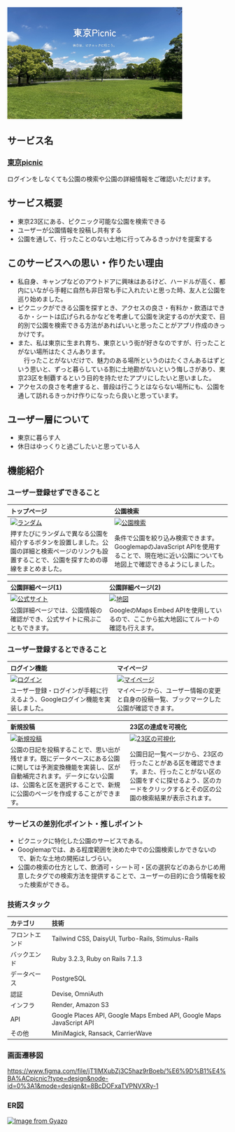 <img src="app/assets/images/ogp.jpg" alt="OGPイメージ" width="400">

## サービス名
### [東京picnic](https://tokyopicnic.com/)
ログインをしなくても公園の検索や公園の詳細情報をご確認いただけます。<br>

## サービス概要
- 東京23区にある、ピクニック可能な公園を検索できる
- ユーザーが公園情報を投稿し共有する
- 公園を通して、行ったことのない土地に行ってみるきっかけを提案する

## このサービスへの思い・作りたい理由
- 私自身、キャンプなどのアウトドアに興味はあるけど、ハードルが高く、都内にいながら手軽に自然も非日常も手に入れたいと思った時、友人と公園を巡り始めました。<br>
- ピクニックができる公園を探すとき、アクセスの良さ・有料か・飲酒はできるか・シートは広げられるかなどを考慮して公園を決定するのが大変で、目的別で公園を検索できる方法があればいいと思ったことがアプリ作成のきっかけです。<br>
- また、私は東京に生まれ育ち、東京という街が好きなのですが、行ったことがない場所はたくさんあります。<br>
　行ったことがないだけで、魅力のある場所というのはたくさんあるはずという思いと、ずっと暮らしている割に土地勘がないという悔しさがあり、東京23区を制覇するという目的を持たせたアプリにしたいと思いました。<br>
- アクセスの良さを考慮すると、普段は行こうとはならない場所にも、公園を通して訪れるきっかけ作りになったら良いと思っています。<br>

## ユーザー層について
- 東京に暮らす人
- 休日はゆっくりと過ごしたいと思っている人

## 機能紹介
### ユーザー登録せずできること
|トップページ|公園検索|
|:----------|:----------|
|[![ランダム](https://i.gyazo.com/408f47d2f0b1e0e0b6137742ea926002.gif)](https://gyazo.com/408f47d2f0b1e0e0b6137742ea926002)|[![公園検索](https://i.gyazo.com/d935312954b168fbea6ebc4c309a237b.gif)](https://gyazo.com/d935312954b168fbea6ebc4c309a237b)|
|押すたびにランダムで異なる公園を紹介するボタンを設置しました。公園の詳細と検索ページのリンクも設置することで、公園を探すための導線をまとめました。|条件で公園を絞り込み検索できます。GooglemapのJavaScript APIを使用することで、現在地に近い公園についても地図上で確認できるようにしました。|

|公園詳細ページ(1)|公園詳細ページ(2)|
|:----------|:----------|
|[![公式サイト](https://i.gyazo.com/49fd4a6cbbff223b4e4e1677934de02e.gif)](https://gyazo.com/49fd4a6cbbff223b4e4e1677934de02e)|[![地図](https://i.gyazo.com/d84334b7d97803d06cf87fdfcb658156.gif)](https://gyazo.com/d84334b7d97803d06cf87fdfcb658156)|
|公園詳細ページでは、公園情報の確認ができ、公式サイトに飛ぶこともできます。|GoogleのMaps Embed APIを使用しているので、ここから拡大地図にてルートの確認も行えます。|

### ユーザー登録するとできること
|ログイン機能|マイページ|
|:----------|:----------|
|[![ログイン](https://i.gyazo.com/791008adea193468f12511d11aba96d7.gif)](https://gyazo.com/791008adea193468f12511d11aba96d7)|[![マイページ](https://i.gyazo.com/28724c9b05d99ceb025118489ebfb4d8.gif)](https://gyazo.com/28724c9b05d99ceb025118489ebfb4d8)|
|ユーザー登録・ログインが手軽に行えるよう、Googleログイン機能を実装しました。|マイページから、ユーザー情報の変更と自身の投稿一覧、ブックマークした公園が確認できます。|

|新規投稿|23区の達成を可視化|
|:----------|:----------|
|[![新規投稿](https://i.gyazo.com/526929040b7d609fea2fe2374c069ce5.gif)](https://gyazo.com/526929040b7d609fea2fe2374c069ce5)|[![23区の可視化](https://i.gyazo.com/7cec89bfb364166a14c623ac8a6f8a8e.gif)](https://gyazo.com/7cec89bfb364166a14c623ac8a6f8a8e)|
|公園の日記を投稿することで、思い出が残せます。既にデータベースにある公園に関しては予測変換機能を実装し、区が自動補完されます。データにない公園は、公園名と区を選択することで、新規に公園のページを作成することができます。|公園日記一覧ページから、23区の行ったことがある区を確認できます。また、行ったことがない区の公園をすぐに探せるよう、区のカードをクリックするとその区の公園の検索結果が表示されます。|

### サービスの差別化ポイント・推しポイント
- ピクニックに特化した公園のサービスである。
- Googlemapでは、ある程度範囲を決めた中での公園検索しかできないので、新たな土地の開拓はしづらい。
- 公園の検索の仕方として、飲酒可・シート可・区の選択などのあらかじめ用意したタグでの検索方法を提供することで、ユーザーの目的に合う情報を絞った検索ができる。

### 技術スタック
|カテゴリ|技術|
|:----------|:----------|
|フロントエンド|Tailwind CSS, DaisyUI, Turbo-Rails, Stimulus-Rails|
|バックエンド|Ruby 3.2.3, Ruby on Rails 7.1.3|
|データベース|PostgreSQL|
|認証|Devise, OmniAuth|
|インフラ|Render, Amazon S3|
|API|Google Places API, Google Maps Embed API, Google Maps JavaScript API |
|その他|MiniMagick, Ransack, CarrierWave|


###  画面遷移図
https://www.figma.com/file/jT1IMXubZj3C5haz9rBoeb/%E6%9D%B1%E4%BA%ACpicnic?type=design&node-id=0%3A1&mode=design&t=8BcDOFxaTVPNVXRy-1

### ER図
[![Image from Gyazo](https://i.gyazo.com/0b2a0a4b8e0e2c2450f5c2b8b2509567.png)](https://gyazo.com/0b2a0a4b8e0e2c2450f5c2b8b2509567)